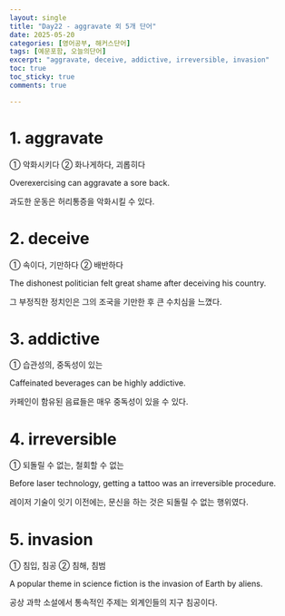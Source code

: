 ```yaml
---
layout: single
title: "Day22 - aggravate 외 5개 단어"
date: 2025-05-20
categories: [영어공부, 해커스단어]
tags: [예문포함, 오늘의단어]
excerpt: "aggravate, deceive, addictive, irreversible, invasion"
toc: true
toc_sticky: true
comments: true

---
```


# 1. aggravate
① 악화시키다 ② 화나게하다, 괴롭히다

Overexercising can aggravate a sore back.

과도한 운동은 허리통증을 악화시킬 수 있다.

# 2. deceive
① 속이다, 기만하다 ② 배반하다

The dishonest politician felt great shame after deceiving his country.

그 부정직한 정치인은 그의 조국을 기만한 후 큰 수치심을 느꼈다.

# 3. addictive
① 습관성의, 중독성이 있는

Caffeinated beverages can be highly addictive.

카페인이 함유된 음료들은 매우 중독성이 있을 수 있다.

# 4. irreversible
① 되돌릴 수 없는, 철회할 수 없는

Before laser technology, getting a tattoo was an irreversible procedure.

레이저 기술이 잇기 이전에는, 문신을 하는 것은 되돌릴 수 없는 행위였다.

# 5. invasion
① 침입, 침공 ② 침해, 침범

A popular theme in science fiction is the invasion of Earth by aliens.

공상 과학 소설에서 통속적인 주제는 외계인들의 지구 침공이다.